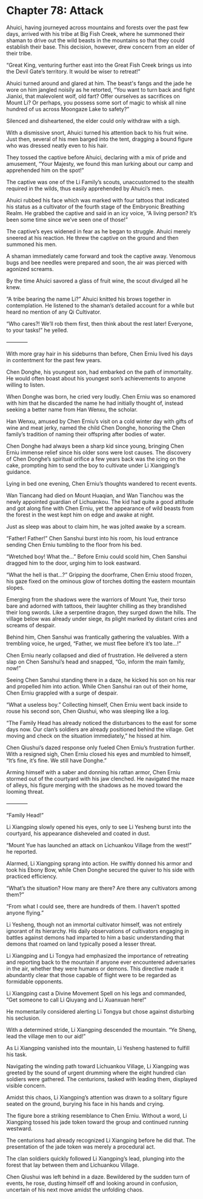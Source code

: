 # Chapter 78: Attack

Ahuici, having journeyed across mountains and forests over the past few days, arrived with his tribe at Big Fish Creek, where he summoned their shaman to drive out the wild beasts in the mountains so that they could establish their base. This decision, however, drew concern from an elder of their tribe.

“Great King, venturing further east into the Great Fish Creek brings us into the Devil Gate’s territory. It would be wiser to retreat!”

Ahuici turned around and glared at him. The beast's fangs and the jade he wore on him jangled noisily as he retorted, “You want to turn back and fight Jianixi, that malevolent wolf, old fart? Offer ourselves as sacrifices on Mount Li? Or perhaps, you possess some sort of magic to whisk all nine hundred of us across Moongaze Lake to safety?”

Silenced and disheartened, the elder could only withdraw with a sigh.

With a dismissive snort, Ahuici turned his attention back to his fruit wine. Just then, several of his men barged into the tent, dragging a bound figure who was dressed neatly even to his hair.

They tossed the captive before Ahuici, declaring with a mix of pride and amusement, “Your Majesty, we found this man lurking about our camp and apprehended him on the spot!”

The captive was one of the Li Family’s scouts, unaccustomed to the stealth required in the wilds, thus easily apprehended by Ahuici’s men.

Ahuici rubbed his face which was marked with four tattoos that indicated his status as a cultivator of the fourth stage of the Embryonic Breathing Realm. He grabbed the captive and said in an icy voice, “A living person? It’s been some time since we’ve seen one of those!”

The captive’s eyes widened in fear as he began to struggle. Ahuici merely sneered at his reaction. He threw the captive on the ground and then summoned his men.

A shaman immediately came forward and took the captive away. Venomous bugs and bee needles were prepared and soon, the air was pierced with agonized screams.

By the time Ahuici savored a glass of fruit wine, the scout divulged all he knew.

“A tribe bearing the name Li?” Ahuici knitted his brows together in contemplation. He listened to the shaman’s detailed account for a while but heard no mention of any Qi Cultivator.

“Who cares?! We’ll rob them first, then think about the rest later! Everyone, to your tasks!” he yelled.

————

With more gray hair in his sideburns than before, Chen Erniu lived his days in contentment for the past few years.

Chen Donghe, his youngest son, had embarked on the path of immortality. He would often boast about his youngest son’s achievements to anyone willing to listen.

When Donghe was born, he cried very loudly. Chen Erniu was so enamored with him that he discarded the name he had initially thought of, instead seeking a better name from Han Wenxu, the scholar.

Han Wenxu, amused by Chen Erniu’s visit on a cold winter day with gifts of wine and meat jerky, named the child Chen Donghe, honoring the Chen family’s tradition of naming their offspring after bodies of water.

Chen Donghe had always been a sharp kid since young, bringing Chen Erniu immense relief since his older sons were lost causes. The discovery of Chen Donghe’s spiritual orifice a few years back was the icing on the cake, prompting him to send the boy to cultivate under Li Xiangping’s guidance.

Lying in bed one evening, Chen Erniu’s thoughts wandered to recent events.

Wan Tiancang had died on Mount Huaqian, and Wan Tianchou was the newly appointed guardian of Lichuankou. The kid had quite a good attitude and got along fine with Chen Erniu, yet the appearance of wild beasts from the forest in the west kept him on edge and awake at night.

Just as sleep was about to claim him, he was jolted awake by a scream.

“Father! Father!” Chen Sanshui burst into his room, his loud entrance sending Chen Erniu tumbling to the floor from his bed.

“Wretched boy! What the...” Before Erniu could scold him, Chen Sanshui dragged him to the door, urging him to look eastward.

“What the hell is that...?” Gripping the doorframe, Chen Erniu stood frozen, his gaze fixed on the ominous glow of torches dotting the eastern mountain slopes.

Emerging from the shadows were the warriors of Mount Yue, their torso bare and adorned with tattoos, their laughter chilling as they brandished their long swords. Like a serpentine dragon, they surged down the hills. The village below was already under siege, its plight marked by distant cries and screams of despair.

Behind him, Chen Sanshui was frantically gathering the valuables. With a trembling voice, he urged, “Father, we must flee before it’s too late...!”

Chen Erniu nearly collapsed and died of frustration. He delivered a stern slap on Chen Sanshui’s head and snapped, “Go, inform the main family, now!”

Seeing Chen Sanshui standing there in a daze, he kicked his son on his rear and propelled him into action. While Chen Sanshui ran out of their home, Chen Erniu grappled with a surge of despair.

“What a useless boy.” Collecting himself, Chen Erniu went back inside to rouse his second son, Chen Qiushui, who was sleeping like a log.

“The Family Head has already noticed the disturbances to the east for some days now. Our clan’s soldiers are already positioned behind the village. Get moving and check on the situation immediately,” he hissed at him.

Chen Qiushui’s dazed response only fueled Chen Erniu’s frustration further. With a resigned sigh, Chen Erniu closed his eyes and mumbled to himself, “It’s fine, it’s fine. We still have Donghe.”

Arming himself with a saber and donning his rattan armor, Chen Erniu stormed out of the courtyard with his jaw clenched. He navigated the maze of alleys, his figure merging with the shadows as he moved toward the looming threat.

————

“Family Head!”

Li Xiangping slowly opened his eyes, only to see Li Yesheng burst into the courtyard, his appearance disheveled and coated in dust.

“Mount Yue has launched an attack on Lichuankou Village from the west!” he reported.

Alarmed, Li Xiangping sprang into action. He swiftly donned his armor and took his Ebony Bow, while Chen Donghe secured the quiver to his side with practiced efficiency.

“What’s the situation? How many are there? Are there any cultivators among them?”

“From what I could see, there are hundreds of them. I haven’t spotted anyone flying.”

Li Yesheng, though not an immortal cultivator himself, was not entirely ignorant of its hierarchy. His daily observations of cultivators engaging in battles against demons had imparted to him a basic understanding that demons that roamed on land typically posed a lesser threat.

Li Xiangping and Li Tongya had emphasized the importance of retreating and reporting back to the mountain if anyone ever encountered adversaries in the air, whether they were humans or demons. This directive made it abundantly clear that those capable of flight were to be regarded as formidable opponents.

Li Xiangping cast a Divine Movement Spell on his legs and commanded, “Get someone to call Li Qiuyang and Li Xuanxuan here!”

He momentarily considered alerting Li Tongya but chose against disturbing his seclusion.

With a determined stride, Li Xiangping descended the mountain. “Ye Sheng, lead the village men to our aid!”

As Li Xiangping vanished into the mountain, Li Yesheng hastened to fulfill his task.

Navigating the winding path toward Lichuankou Village, Li Xiangping was greeted by the sound of urgent drumming where the eight hundred clan soldiers were gathered. The centurions, tasked with leading them, displayed visible concern.

Amidst this chaos, Li Xiangping’s attention was drawn to a solitary figure seated on the ground, burying his face in his hands and crying.

The figure bore a striking resemblance to Chen Erniu. Without a word, Li Xiangping tossed his jade token toward the group and continued running westward.

The centurions had already recognized Li Xiangping before he did that. The presentation of the jade token was merely a procedural act.

The clan soldiers quickly followed Li Xiangping’s lead, plunging into the forest that lay between them and Lichuankou Village.

Chen Qiushui was left behind in a daze. Bewildered by the sudden turn of events, he rose, dusting himself off and looking around in confusion, uncertain of his next move amidst the unfolding chaos.
